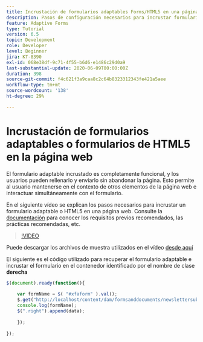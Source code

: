 ```yaml
---
title: Incrustación de formularios adaptables Forms/HTML5 en una página web
description: Pasos de configuración necesarios para incrustar formularios adaptables de Forms o HTMLAEM 5 en una página web no.
feature: Adaptive Forms
type: Tutorial
version: 6.5
topic: Development
role: Developer
level: Beginner
jira: KT-8390
exl-id: 068e38df-9c71-4f55-b6d6-e1486c29d0a9
last-substantial-update: 2020-06-09T00:00:00Z
duration: 398
source-git-commit: f4c621f3a9caa8c2c64b8323312343fe421a5aee
workflow-type: tm+mt
source-wordcount: '138'
ht-degree: 29%

---
```


# Incrustación de formularios adaptables o formularios de HTML5 en la página web

El formulario adaptable incrustado es completamente funcional, y los usuarios pueden rellenarlo y enviarlo sin abandonar la página. Esto permite al usuario mantenerse en el contexto de otros elementos de la página web e interactuar simultáneamente con el formulario.

En el siguiente vídeo se explican los pasos necesarios para incrustar un formulario adaptable o HTML5 en una página web.
Consulte la [documentación](https://experienceleague.adobe.com/docs/experience-manager-65/forms/adaptive-forms-basic-authoring/embed-adaptive-form-external-web-page.html?lang=es) para conocer los requisitos previos recomendados, las prácticas recomendadas, etc.
>[!VIDEO](https://video.tv.adobe.com/v/335893?quality=12&learn=on)

Puede descargar los archivos de muestra utilizados en el vídeo [desde aquí](assets/embedding-af-web-page.zip)

El siguiente es el código utilizado para recuperar el formulario adaptable e incrustar el formulario en el contenedor identificado por el nombre de clase **derecha**

```javascript
$(document).ready(function(){
  
    var formName = $( "#xfaform" ).val();
    $.get("http://localhost/content/dam/formsanddocuments/newslettersubscription/jcr:content?wcmmode=disabled", function(data, status){
    console.log(formName);
    $(".right").append(data);
      
    });
  
});
```
